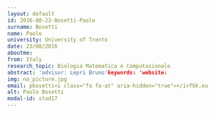 ```yaml
---
layout: default 
id: 2016-08-23-Bosetti-Paolo
surname: Bosetti
name: Paolo
university: University of Trento
date: 23/08/2016
aboutme: 
from: Italy
research_topic: Biologia Matematica e Computazionale
abstract: 'advisor: Lepri Bruno'keywords: 'website: 
img: no_picture.jpg
email: pbosetti<i class="fa fa-at" aria-hidden="true"></i>fbk.eu
alt: Paolo Bosetti
modal-id: stud17
---
```

